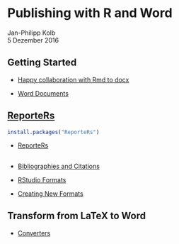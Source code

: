 # Publishing with R and Word
Jan-Philipp Kolb  
5 Dezember 2016  



## Getting Started

- [Happy collaboration with Rmd to docx](http://rmarkdown.rstudio.com/articles_docx.html)

- [Word Documents](http://rmarkdown.rstudio.com/word_document_format.html#style_reference)

## [ReporteRs](https://davidgohel.github.io/ReporteRs/index.html)


```r
install.packages("ReporteRs")
```

- [ReporteRs](http://www.graphdoctor.com/archives/3)


## 

- [Bibliographies and Citations](http://rmarkdown.rstudio.com/authoring_bibliographies_and_citations.html)

- [RStudio Formats](http://rmarkdown.rstudio.com/formats.html)

- [Creating New Formats](http://rmarkdown.rstudio.com/developer_custom_formats.html)





## Transform from LaTeX to Word

- [Converters](http://www.tug.org/utilities/texconv/textopc.html)
